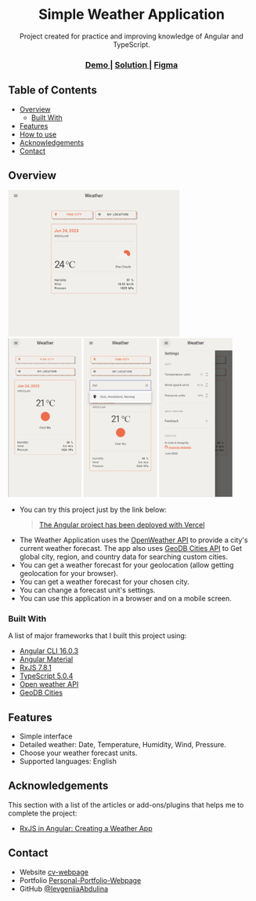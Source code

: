 <h1 align="center">Simple Weather Application</h1>

<div align="center">
   Project created for practice and improving knowledge of Angular and TypeScript.
</div>

<div align="center">
  <h3>
    <a href="https://angular-weather-app-six.vercel.app">
      Demo
    </a>
    <span> | </span>
    <a href="https://github.com/IevgeniiaAbdulina/angular-weather-app">
      Solution
    </a>
    <span> | </span>
    <a href="https://www.figma.com/file/KHk75LOI8hFeIMXSaZgUxV/Weather-app-2.0?type=design&node-id=0%3A1&t=2VIob8c24rfbU8Jc-1">
      Figma
    </a>
  </h3>
</div>

## Table of Contents

- [Overview](#overview)
  - [Built With](#built-with)
- [Features](#features)
- [How to use](#how-to-use)
- [Acknowledgements](#acknowledgements)
- [Contact](#contact)

## Overview

<div align="start">
  <img src="./src/assets/screenshots/weather-app-img.png" width="350">
</div>
<div align="start">
  <img src="./src/assets/screenshots/weather-mobile-img.png" width="150">
  <img src="./src/assets/screenshots/weather-mobile-searching-img.png" width="150">
  <img src="./src/assets/screenshots/weather-mobile-settings-img.png" width="150">
</div>

- You can try this project just by the link below:
  > [The Angular project has been deployed with Vercel](https://angular-weather-app-six.vercel.app)
- The Weather Application uses the [OpenWeather API](https://openweathermap.org/api) to provide a city's current weather forecast. The app also uses [GeoDB Cities API](https://rapidapi.com/wirefreethought/api/geodb-cities) to Get global city, region, and country data for searching custom cities.
- You can get a weather forecast for your geolocation (allow getting geolocation for your browser).
- You can get a weather forecast for your chosen city.
- You can change a forecast unit's settings.
- You can use this application in a browser and on a mobile screen.

### Built With

A list of major frameworks that I built this project using:

- [Angular CLI 16.0.3](https://angular.io/)
- [Angular Material](https://material.angular.io)
- [RxJS 7.8.1](https://rxjs-dev.firebaseapp.com/guide/overview)
- [TypeScript 5.0.4 ](https://www.typescriptlang.org/)
- [Open weather API](https://openweathermap.org/api)
- [GeoDB Cities](https://rapidapi.com/wirefreethought/api/geodb-cities)

## Features

- Simple interface
- Detailed weather: Date, Temperature, Humidity, Wind, Pressure.
- Choose your weather forecast units.
- Supported languages: English

## Acknowledgements

This section with a list of the articles or add-ons/plugins that helps me to complete the project:

- [RxJS in Angular: Creating a Weather App](https://www.zoaibkhan.com/blog/rxjs-in-angular-creating-a-weather-app/)

## Contact

- Website [cv-webpage](https://ievgeniiaabdulina.github.io/rsschool-cv/)
- Portfolio [Personal-Portfolio-Webpage](https://ievgeniiaabdulina.github.io/Personal-Portfolio-Webpage/)
- GitHub [@IevgeniiaAbdulina](https://github.com/IevgeniiaAbdulina)
